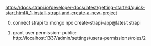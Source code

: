 https://docs.strapi.io/developer-docs/latest/getting-started/quick-start.html#_1-install-strapi-and-create-a-new-project

0. connect strapi to mongo
npx create-strapi-app@latest strapi

0. grant user permission- public:
http://localhost:1337/admin/settings/users-permissions/roles/2


